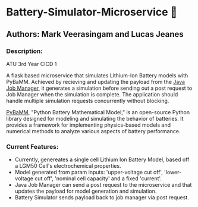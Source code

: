 # Battery-Simulator-Microservice 🔋
## Authors: Mark Veerasingam and Lucas Jeanes
### Description: 
ATU 3rd Year CICD 1 

A flask based microservice that simulates Lithium-Ion Battery models with PyBaMM. 
Achieved by recieving and updating the payload from the [Java Job Manager](https://github.com/mVeerasingam/BatterySimulator_JobManager), it generates a simulation
before sending out a post request to Job Manager when the simulation is complete.
The application should handle multiple simulation requests concurrently without blocking.

[PyBaMM](https://github.com/pybamm-team/), "Python Battery Mathematical Model," is an open-source Python library designed for modeling and simulating the behavior of batteries. It provides a framework for implementing physics-based models and numerical methods to analyze various aspects of battery performance. 

### Current Features:
-   Currently, genereates a single cell Lithium Ion Battery Model, based off a LGM50 Cell's electrochemical properties.
-   Model generated from param inputs: 'upper-voltage cut off', 'lower-voltage cut off', 'nominal cell capacity' and a fixed 'current'.
-   Java Job Manager can send a post request to the microservice and that updates the payload for model generation and simulation.
-   Battery Simulator sends payload back to job manager via post request.
